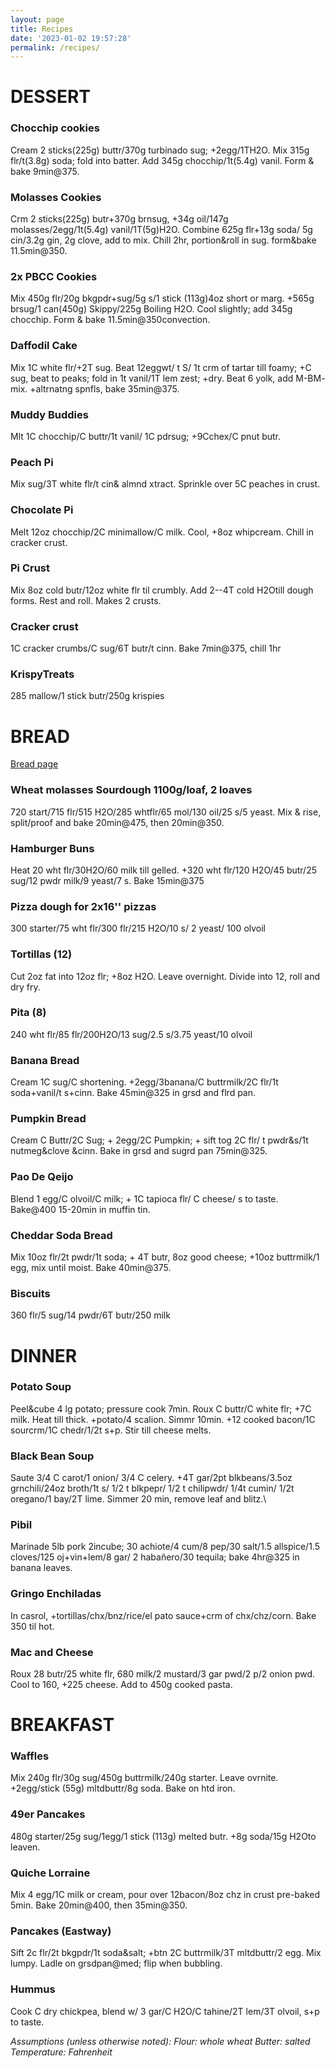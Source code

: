 ```yaml
---
layout: page
title: Recipes
date: '2023-01-02 19:57:28'
permalink: /recipes/
---
```


# **DESSERT**


### **Chocchip cookies** 
Cream 2 sticks(225g) buttr/370g turbinado sug; +2egg/1TH2O. Mix 315g flr/t(3.8g) soda; fold into batter. Add 345g chocchip/1t(5.4g) vanil. Form & bake 9min@375.
### **Molasses Cookies** 
Crm 2 sticks(225g) butr+370g brnsug, +34g oil/147g molasses/2egg/1t(5.4g) vanil/1T(5g)H2O. Combine 625g flr+13g soda/ 5g cin/3.2g gin, 2g clove, add to mix. Chill 2hr, portion&roll in sug. form&bake 11.5min@350.
### **2x PBCC Cookies** 
Mix 450g flr/20g bkgpdr+sug/5g s/1 stick (113g)4oz short or marg. +565g brsug/1 can(450g) Skippy/225g Boiling H2O. Cool slightly; add 345g chocchip. Form & bake 11.5min@350convection.
### **Daffodil Cake** 
Mix 1C white flr/+2T sug. Beat 12eggwt/ t S/ 1t crm of tartar till foamy; +C sug, beat to peaks; fold in 1t vanil/1T lem zest; +dry. Beat 6 yolk, add M-BM- mix. +altrnatng spnfls, bake 35min@375.
### **Muddy Buddies** 
Mlt 1C chocchip/C buttr/1t vanil/ 1C pdrsug; +9Cchex/C pnut butr.
### **Peach Pi** 
Mix sug/3T white flr/t cin& almnd xtract. Sprinkle over 5C peaches in crust.
### **Chocolate Pi** 
Melt 12oz chocchip/2C minimallow/C milk. Cool, +8oz whipcream. Chill in cracker crust.
### **Pi Crust** 
Mix 8oz cold butr/12oz white flr til crumbly. Add 2--4T cold H2Otill dough forms. Rest and roll. Makes 2 crusts.
### **Cracker crust** 
1C cracker crumbs/C sug/6T butr/t cinn. Bake 7min@375, chill 1hr
### **KrispyTreats**
285 mallow/1 stick butr/250g krispies
# **BREAD**
[Bread page](/bread.md)

### **Wheat molasses Sourdough 1100g/loaf, 2 loaves** 
720 start/715 flr/515 H2O/285 whtflr/65 mol/130 oil/25 s/5 yeast. Mix & rise, split/proof and bake 20min@475, then 20min@350.
### **Hamburger Buns**
Heat 20 wht flr/30H2O/60 milk till gelled. +320 wht flr/120 H2O/45 butr/25 sug/12 pwdr milk/9 yeast/7 s. Bake 15min@375
### **Pizza dough for 2x16'' pizzas** 
300 starter/75 wht flr/300 flr/215 H2O/10 s/ 2 yeast/ 100 olvoil
### **Tortillas (12)** 
Cut 2oz fat into 12oz flr; +8oz H2O. Leave overnight. Divide into 12, roll and dry fry.
### **Pita (8)**
240 wht flr/85 flr/200H2O/13 sug/2.5 s/3.75 yeast/10 olvoil
### **Banana Bread** 
Cream 1C sug/C shortening. +2egg/3banana/C buttrmilk/2C flr/1t soda+vanil/t s+cinn. Bake 45min@325 in grsd and flrd pan.
### **Pumpkin Bread** 
Cream C Buttr/2C Sug; + 2egg/2C Pumpkin; + sift tog 2C flr/ t pwdr&s/1t nutmeg&clove &cinn. Bake in grsd and sugrd pan 75min@325.
### **Pao De Qeijo** 
Blend 1 egg/C olvoil/C milk; + 1C tapioca flr/ C cheese/ s to taste. Bake@400 15-20min in muffin tin.
### **Cheddar Soda Bread** 
Mix 10oz flr/2t pwdr/1t soda; + 4T butr, 8oz good cheese; +10oz buttrmilk/1 egg, mix until moist. Bake 40min@375.
### **Biscuits**
360 flr/5 sug/14 pwdr/6T butr/250 milk


# **DINNER**

### **Potato Soup** 
Peel&cube 4 lg potato; pressure cook 7min. Roux C buttr/C white flr; +7C milk. Heat till thick. +potato/4 scalion. Simmr 10min. +12 cooked bacon/1C sourcrm/1C chedr/1/2t s+p. Stir till cheese melts.
### **Black Bean Soup**
Saute 3/4 C carot/1 onion/ 3/4 C celery. +4T gar/2pt blkbeans/3.5oz grnchili/24oz broth/1t s/ 1/2 t blkpepr/ 1/2 t chilipwdr/ 1/4t cumin/ 1/2t oregano/1 bay/2T lime. Simmer 20 min, remove leaf and blitz.\\
### **Pibil** 
Marinade 5lb pork 2incube; 30 achiote/4 cum/8 pep/30 salt/1.5 allspice/1.5 cloves/125 oj+vin+lem/8 gar/ 2 habañero/30 tequila; bake 4hr@325 in banana leaves.
### **Gringo Enchiladas** 
In casrol, +tortillas/chx/bnz/rice/el pato sauce+crm of chx/chz/corn. Bake 350 til hot.
### **Mac and Cheese** 
Roux 28 butr/25 white flr, 680 milk/2 mustard/3 gar pwd/2 p/2 onion pwd. Cool to 160, +225 cheese. Add to 450g cooked pasta.

# **BREAKFAST**

### **Waffles** 
Mix 240g flr/30g sug/450g buttrmilk/240g starter. Leave ovrnite. +2egg/stick (55g) mltdbuttr/8g soda. Bake on htd iron.
### **49er Pancakes** 
480g starter/25g sug/1egg/1 stick (113g) melted butr. +8g soda/15g H2Oto leaven.
### **Quiche Lorraine** 
Mix 4 egg/1C milk or cream, pour over 12bacon/8oz chz in crust pre-baked 5min. Bake 20min@400, then 35min@350.
### **Pancakes (Eastway)** 
Sift 2c flr/2t bkgpdr/1t soda&salt; +btn 2C buttrmilk/3T mltdbuttr/2 egg. Mix lumpy. Ladle on grsdpan@med; flip when bubbling.
### **Hummus** 
Cook C dry chickpea, blend w/ 3 gar/C H2O/C tahine/2T lem/3T olvoil, s+p to taste.

*Assumptions (unless otherwise noted): Flour: whole wheat Butter: salted Temperature: Fahrenheit*